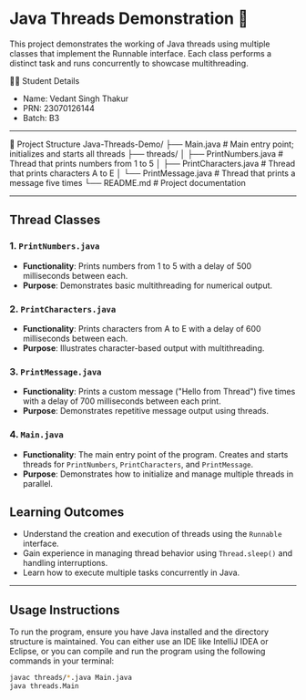 # Java Threads Demonstration 🚀

This project demonstrates the working of Java threads using multiple classes that implement the Runnable interface. Each class performs a distinct task and runs concurrently to showcase multithreading.

👨‍💻 Student Details
- Name: Vedant Singh Thakur
- PRN: 23070126144
- Batch: B3

--- 

📂 Project Structure
Java-Threads-Demo/
├── Main.java                   # Main entry point; initializes and starts all threads
├── threads/
│   ├── PrintNumbers.java       # Thread that prints numbers from 1 to 5
│   ├── PrintCharacters.java    # Thread that prints characters A to E
│   └── PrintMessage.java       # Thread that prints a message five times
└── README.md                   # Project documentation


---

## Thread Classes

### 1. `PrintNumbers.java`
- **Functionality**: Prints numbers from 1 to 5 with a delay of 500 milliseconds between each.
- **Purpose**: Demonstrates basic multithreading for numerical output.

### 2. `PrintCharacters.java`
- **Functionality**: Prints characters from A to E with a delay of 600 milliseconds between each.
- **Purpose**: Illustrates character-based output with multithreading.

### 3. `PrintMessage.java`
- **Functionality**: Prints a custom message ("Hello from Thread") five times with a delay of 700 milliseconds between each print.
- **Purpose**: Demonstrates repetitive message output using threads.

### 4. `Main.java`
- **Functionality**: The main entry point of the program. Creates and starts threads for `PrintNumbers`, `PrintCharacters`, and `PrintMessage`.
- **Purpose**: Demonstrates how to initialize and manage multiple threads in parallel.

## Learning Outcomes
- Understand the creation and execution of threads using the `Runnable` interface.
- Gain experience in managing thread behavior using `Thread.sleep()` and handling interruptions.
- Learn how to execute multiple tasks concurrently in Java.

---

## Usage Instructions

To run the program, ensure you have Java installed and the directory structure is maintained. You can either use an IDE like IntelliJ IDEA or Eclipse, or you can compile and run the program using the following commands in your terminal:

```bash
javac threads/*.java Main.java
java threads.Main

